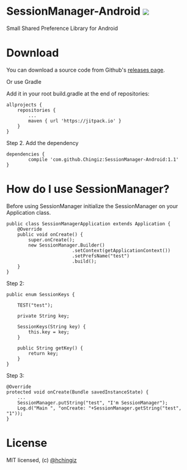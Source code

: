 # SessionManager-Android [![](https://jitpack.io/v/Chingiz/SessionManager-Android.svg)](https://jitpack.io/#Chingiz/SessionManager-Android)
Small Shared Preference Library for Android

# Download

You can download a source code from Github's [releases page](https://github.com/Chingiz/SessionManager-Android/releases/tag/1.1).

Or use Gradle

Add it in your root build.gradle at the end of repositories:

	allprojects {
		repositories {
			...
			maven { url 'https://jitpack.io' }
		}
	}
	
Step 2. Add the dependency

	dependencies {
	        compile 'com.github.Chingiz:SessionManager-Android:1.1'
	}
	
# How do I use SessionManager?
Before using SessionManager initialize the SessionManager on your Application class.

```
public class SessionManagerApplication extends Application {
    @Override
    public void onCreate() {
        super.onCreate();
        new SessionManager.Builder()
                        .setContext(getApplicationContext())
                        .setPrefsName("test")
                        .build();
    }
}
```

Step 2:

```
public enum SessionKeys {

    TEST("test");

    private String key;

    SessionKeys(String key) {
        this.key = key;
    }

    public String getKey() {
        return key;
    }
}
```

Step 3:

```
@Override
protected void onCreate(Bundle savedInstanceState) {
	...
	SessionManager.putString("test", "I'm SessionManager");  
	Log.d("Main ", "onCreate: "+SessionManager.getString("test", "1"));
}
```
# License

MIT licensed, (c) [@hchingiz](http://twitter.com/hchingiz) 

